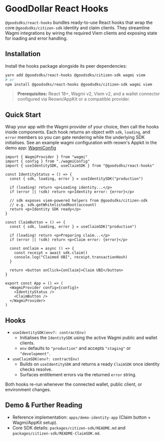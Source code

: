 # GoodDollar React Hooks

`@goodsdks/react-hooks` bundles ready-to-use React hooks that wrap the core `@goodsdks/citizen-sdk` identity and claim clients. They streamline Wagmi integrations by wiring the required Viem clients and exposing state for loading and error handling.

## Installation

Install the hooks package alongside its peer dependencies:

```bash
yarn add @goodsdks/react-hooks @goodsdks/citizen-sdk wagmi viem
# or
npm install @goodsdks/react-hooks @goodsdks/citizen-sdk wagmi viem
```

> **Prerequisites:** React 18+, Wagmi v2, Viem v2, and a wallet connector configured via Reown/AppKit or a compatible provider.

## Quick Start

Wrap your app with the Wagmi provider of your choice, then call the hooks inside components. Each hook returns an object with `sdk`, `loading`, and `error` members so you can gate rendering while the underlying SDK initialises.
See an example wagmi configuration with reown's Appkit in the demo app: [WagmiConfig](https://github.com/GoodDollar/GoodSDKs/blob/main/apps/demo-identity-app/src/config.tsx)

```tsx
import { WagmiProvider } from "wagmi"
import { config } from "./wagmiConfig"
import { useIdentitySDK, useClaimSDK } from "@goodsdks/react-hooks"

const IdentityStatus = () => {
  const { sdk, loading, error } = useIdentitySDK("production")

  if (loading) return <p>Loading identity...</p>
  if (error || !sdk) return <p>Identity error: {error}</p>

  // sdk exposes viem-powered helpers from @goodsdks/citizen-sdk
  // e.g. sdk.getWhitelistedRoot(account)
  return <p>Identity SDK ready</p>
}

const ClaimButton = () => {
  const { sdk, loading, error } = useClaimSDK("production")

  if (loading) return <p>Preparing claim...</p>
  if (error || !sdk) return <p>Claim error: {error}</p>

  const onClaim = async () => {
    const receipt = await sdk.claim()
    console.log("Claimed UBI", receipt.transactionHash)
  }

  return <button onClick={onClaim}>Claim UBI</button>
}

export const App = () => (
  <WagmiProvider config={config}>
    <IdentityStatus />
    <ClaimButton />
  </WagmiProvider>
)
```

## Hooks

- `useIdentitySDK(env?: contractEnv)`
  - Initialises the `IdentitySDK` using the active Wagmi public and wallet clients.
  - `env` defaults to `"production"` and accepts `"staging"` or `"development"`.
- `useClaimSDK(env?: contractEnv)`
  - Builds on `useIdentitySDK` and returns a ready `ClaimSDK` once identity checks resolve.
  - Surfaces entitlement errors via the returned `error` string.

Both hooks re-run whenever the connected wallet, public client, or environment changes.

## Demo & Further Reading

- Reference implementation: `apps/demo-identity-app` (Claim button + Wagmi/AppKit setup).
- Core SDK details: `packages/citizen-sdk/README.md` and `packages/citizen-sdk/README-ClaimSDK.md`.
